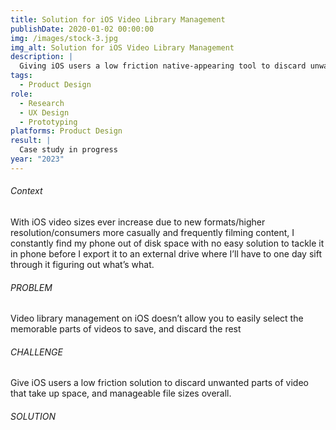 ```yaml
---
title: Solution for iOS Video Library Management
publishDate: 2020-01-02 00:00:00
img: /images/stock-3.jpg
img_alt: Solution for iOS Video Library Management
description: |
  Giving iOS users a low friction native-appearing tool to discard unwanted parts of video that take up disk space, and streamline video file sizes overall.
tags:
  - Product Design
role:
  - Research
  - UX Design
  - Prototyping
platforms: Product Design
result: |
  Case study in progress
year: "2023"
---
```

  <style>
      main p {
        max-width: 65ch;
      }
  </style>




###### Context

With iOS video sizes ever increase due to new formats/higher resolution/consumers more casually and frequently filming content, I constantly find my phone out of disk space with no easy solution to tackle it in phone before I export it to an external drive where I’ll have to one day sift through it figuring out what’s what. 


###### PROBLEM

Video library management on iOS doesn’t allow you to easily select the memorable parts of videos to save, and discard the rest


###### CHALLENGE

Give iOS users a low friction solution to discard unwanted parts of video that take up space, and manageable file sizes overall. 


###### SOLUTION

